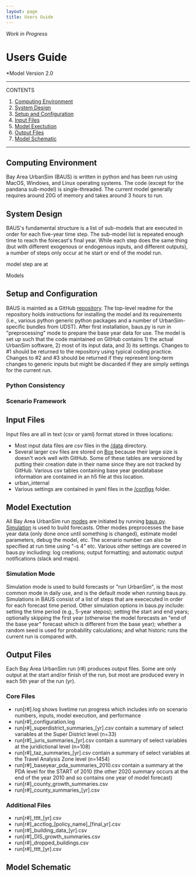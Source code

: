 ```yaml
---
layout: page
title: Users Guide
---
```


*Work in Progress*

# Users Guide
*Model Version 2.0


---
CONTENTS
 
1. [Computing Environment](#computing-environment)
2. [System Design](#system-design)
3. [Setup and Configuration](#setup-and-configuration)
4. [Input Files](#input-files)
5. [Model Exectution](#model-exectution)
6. [Output Files](#output-files)
7. [Model Schematic](#model-schematic)

---

## Computing Environment
Bay Area UrbanSim (BAUS) is written in python and has been run using MacOS, Windows, and Linux operating systems. The code (except for the pandana sub-model) is single-threaded. The current model generally requires around 20G of memory and takes around 3 hours to run.

## System Design
BAUS's fundamental structure is a list of sub-models that are executed in order for each five-year time step. The sub-model list is repeated enough time to reach the forecast's final year. While each step does the same thing (but with different exogenous or endogenous inputs, and different outputs), a number of steps only occur at he start or end of the model run.

model step are at

Models


## Setup and Configuration
BAUS is mainted as a GitHub [repository](https://github.com/BayAreaMetro/bayarea_urbansim). The top-level readme for the repository holds instructions for installing the model and its requirements (i.e., various python generic python packages and a number of UrbanSim-specific bundles from UDST). After first installation, baus.py is run in "preprocessing" mode to prepare the base year data for use. The model is set up such that the code maintained on GitHub contains 1) the actual UrbanSim software, 2) most of its input data, and 3) its settings. Changes to #1 should be returned to the repository using typical coding practice. Changes to #2 and #3 should be returned if they represent long-term changes to generic inputs but might be discarded if they are simply settings for the current run.

### Python Consistency

### Scenario Framework

## Input Files
Input files are all in text (csv or yaml) format stored in three locations:
* Most input data files are csv files in the [/data](https://github.com/BayAreaMetro/bayarea_urbansim/tree/master/data) directory.
* Several larger csv files are stored on [Box](https://mtcdrive.box.com/s/3cr52b8ccx1l1e59l1zvrud6srmsg0yc) because their large size is doesn't work well with GitHub. Some of these tables are versioned by putting their creation date in their name since they are not tracked by GitHub. Various csv tables containing base year geodatabase information are contained in an h5 file at this location.
* urban_internal
* Various settings are contained in yaml files in the [/configs](https://github.com/BayAreaMetro/bayarea_urbansim/tree/master/configs) folder.

## Model Exectution
All Bay Area UrbanSim run [modes](https://github.com/BayAreaMetro/bayarea_urbansim/blob/4166c25a798f2b8d045546e5b6cef45a5ca9fa4c/baus.py#L244) are initiated by running [baus.py](https://github.com/BayAreaMetro/bayarea_urbansim/blob/master/baus.py). [Simulation](https://github.com/BayAreaMetro/bayarea_urbansim/blob/4166c25a798f2b8d045546e5b6cef45a5ca9fa4c/baus.py#L263) is used to build forecasts. Other modes preprocesses the base year data (only done once until something is changed), estimate model parameters, debug the model, etc. The scenario number can also be specified at run time using "-s 4" etc. Various other settings are covered in baus.py incliuding: log creations; output formatting; and automatic output notifications (slack and maps).

### Simulation Mode
Simulation mode is used to build forecasts or "run UrbanSim", is the most common mode in daily use, and is the default mode when running baus.py. Simulations in BAUS consist of a list of steps that are exececuted in order for each forecast time period. Other simulation options in baus.py include: setting the time period (e.g., 5-year stepos); setting the start and end years; optionally skipping the first year (otherwise the model forecasts an "end of the base year" forecast which is different from the base year); whether a random seed is used for probability calculations; and what historic runs the current run is compared with. 

## Output Files
Each Bay Area UrbanSim run (r#) produces output files. Some are only output at the start and/or finish of the run, but most are produced every in each 5th year of the run (yr). 

### Core Files
* run[r#].log shows livetime run progress which includes info on scenario numbers, inputs, model execution, and performance
* run[r#]\_configuration.log
* run[r#]\_superdistrict_summaries\_[yr].csv contain a summary of select variables at the Super District level (n=33)
* run[r#]\_juris_summaries\_[yr].csv contain a summary of select variables at the juridictional level (n=108)
* run[r#]\_taz_summaries\_[yr].csv contain a summary of select variables at the Travel Analysis Zone level (n=1454)
* run[r#]\_baseyear\_pda_summaries\_2010.csv contain a summary at the PDA level for the START of 2010 (the other 2020 summary occurs at the end of the year 2010 and so contains one year of model forecast)
* run[r#]\_county_growth_summaries.csv
* run[r#]\_county_summaries\_[yr].csv

### Additional Files
* run[r#]\_tttt\_[yr].csv
* run[r#]\_acctlog\_[policy_name]\_[final_yr].csv
* run[r#]\_building_data\_[yr].csv
* run[r#]\_DIS_growth_summaries.csv
* run[r#]\_dropped_buildings.csv
* run[r#]\_tttt\_[yr].csv


## Model Schematic
